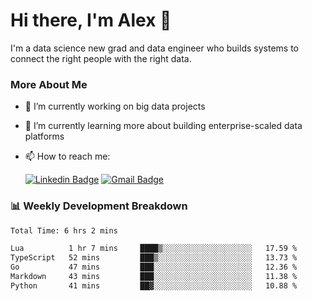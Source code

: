# Hi there, I'm Alex  👋

I'm a data science new grad and data engineer who builds systems to connect the right people with the right data. 

### More About Me

- 🔭 I’m currently working on big data projects
- 🌱 I’m currently learning more about building enterprise-scaled data platforms
- 📫 How to reach me:

  [![Linkedin Badge](https://img.shields.io/badge/LinkedIn-0077B5?style=for-the-badge&logo=linkedin&logoColor=white)](https://www.linkedin.com/in/itsalexchen) [![Gmail Badge](https://img.shields.io/badge/Gmail-D14836?style=for-the-badge&logo=gmail&logoColor=white)](mailto:itsalexchen@gmail.com)




### 📊 Weekly Development Breakdown
<!--START_SECTION:waka-->

```txt
Total Time: 6 hrs 2 mins

Lua          1 hr 7 mins     ████▒░░░░░░░░░░░░░░░░░░░░   17.59 %
TypeScript   52 mins         ███▒░░░░░░░░░░░░░░░░░░░░░   13.73 %
Go           47 mins         ███░░░░░░░░░░░░░░░░░░░░░░   12.36 %
Markdown     43 mins         ███░░░░░░░░░░░░░░░░░░░░░░   11.38 %
Python       41 mins         ██▓░░░░░░░░░░░░░░░░░░░░░░   10.88 %
```

<!--END_SECTION:waka-->

